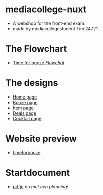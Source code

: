 # mediacollege-nuxt
- A webshop for the front-end exam.
- made by mediacollegestudent Tim 24721

# The Flowchart
- [Time for booze _Flowchat_](https://drive.google.com/file/d/12VKm8xD0SojpdgiLRpF7YKQg5kBkxqOG/view?usp=sharing)

# The designs
- [Home page](https://github.com/TotallyTheTim/mediacollege-nuxt/blob/master/designs/home.psd)
- [Booze page](https://github.com/TotallyTheTim/mediacollege-nuxt/blob/master/designs/booze.psd)
- [Item page](https://github.com/TotallyTheTim/mediacollege-nuxt/blob/master/designs/item.psd)
- [Deals page](https://github.com/TotallyTheTim/mediacollege-nuxt/blob/master/designs/deals.psd)
- [Cocktail page](https://github.com/TotallyTheTim/mediacollege-nuxt/blob/master/designs/cocktail.psd)

# Website preview
- [timeforbooze](http://24721.hosts1.ma-cloud.nl/timeforbooze/)

# Startdocument
- [pdfje](https://github.com/TotallyTheTim/mediacollege-nuxt/blob/master/Opdracht%20Webshop.pdf)
_nu met een planning!_


